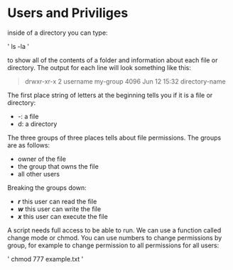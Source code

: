 # Users and Priviliges

inside of a directory you can type:

' ls -la '

to show all of the contents of a folder and information about each file or
directory. The output for each line will look something like this:

> drwxr-xr-x 2 username my-group 4096 Jun 12 15:32 directory-name

The first place string of letters at the beginning tells you if it is
a file or directory:
- -: a file
- d: a directory

The three groups of three places tells about file permissions. The groups
are as follows:
- owner of the file
- the group that owns the file
- all other users

Breaking the groups down:
- ***r*** this user can read the file
- ***w*** this user can write the file
- ***x*** this user can execute the file

A script needs full access to be able to run. We can use a function called
change mode or chmod. You can use numbers to change permissions by group,
for example to change permission to all permissions for all users:

' chmod 777 example.txt '
